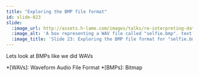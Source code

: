 ```yaml
---
title: "Exploring the BMP file format"
id: slide-023
slide:
  :image_url: http://assets.h-lame.com/images/talks/re-interpreting-data/rubyconf-2023/slides/017-stage-01.png
  :image_alt: 'A box representing a WAV file called "selfie.bmp". text: selfie.bmp'
  :image_title: 'Slide 23: Exploring the BMP file format for "selfie.bmp"'
---
```

Lets look at BMPs like we did WAVs

*[WAVs]: Waveform Audio File Format
*[BMPs]: Bitmap
